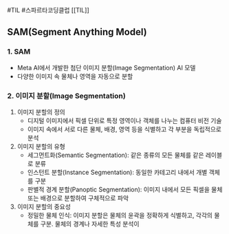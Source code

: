 #TIL #스파르타코딩클럽 [[TIL]]

## SAM(Segment Anything Model)

### 1. SAM
- Meta AI에서 개발한 첨단 이미지 분할(Image Segmentation) AI 모델
- 다양한 이미지 속 물체나 영역을 자동으로 분할

### 2. 이미지 분할(Image Segmentation)
1) 이미지 분할의 정의
	- 디지털 이미지에서 픽셀 단위로 특정 영역이나 객체를 나누는 컴퓨터 비전 기술
	- 이미지 속에서 서로 다른 물체, 배경, 영역 등을 식별하고 각 부분을 독립적으로 분석
2) 이미지 분할의 유형
	- 세그먼트화(Semantic Segmentation): 같은 종류의 모든 물체를 같은 레이블로 분류
	- 인스턴트 분할(Instance Segmentation): 동일한 카테고리 내에서 개별 객체를 구분
	- 판별적 경계 분할(Panoptic Segmentation): 이미지 내에서 모든 픽셀을 물체 또는 배경으로 분할하여 구체적으로 파악
3) 이미지 분할의 중요성
	- 정밀한 물체 인식: 이미지 분할은 물체의 윤곽을 정확하게 식별하고, 각각의 물체를 구분. 물체의 경계나 자세한 특성 분석이